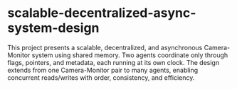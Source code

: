# scalable-decentralized-async-system-design
This project presents a scalable, decentralized, and asynchronous Camera-Monitor system using shared memory. Two agents coordinate only through flags, pointers, and metadata, each running at its own clock. The design extends from one Camera-Monitor pair to many agents, enabling concurrent reads/writes with order, consistency, and efficiency.
